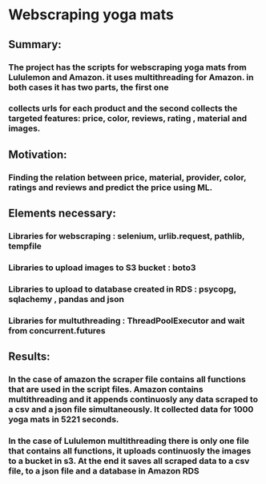 # Webscraping yoga mats
## Summary:
### The project has the scripts for webscraping yoga mats from Lululemon and Amazon. it uses multithreading for Amazon. in both cases it has two parts, the first one 
### collects urls for each product and the second collects the targeted features: price, color, reviews, rating , material and images. 
## Motivation:
### Finding the relation between price, material, provider, color, ratings and reviews and predict the price using ML.
## Elements necessary:
### Libraries for webscraping : selenium, urlib.request, pathlib, tempfile
### Libraries to upload images to S3 bucket  : boto3
### Libraries to upload to database created in RDS : psycopg, sqlachemy , pandas and json
### Libraries for multuthreading : ThreadPoolExecutor and wait from concurrent.futures  
## Results:
### In the case of amazon the scraper file contains all functions that are used in the script files. Amazon contains multithreading and it appends continuosly any data scraped to a csv and a json file simultaneously. It collected data for 1000 yoga mats in 5221 seconds.
### In the case of Lululemon multithreading there is only one file that contains all functions, it  uploads continuosly the images to a bucket in s3. At the end it saves all scraped data to a csv file, to a json file and a database in Amazon RDS  
